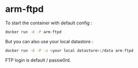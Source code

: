 # arm-ftpd

To start the container with default config :
```bash
docker run -d -P arm-ftpd
```

But you can also use your local datastore :
```bash
docker run -d -P -v <your local datastore>:/data arm-ftpd
```

FTP login is default / passw0rd.
